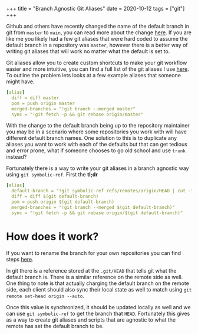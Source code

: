 +++
title = "Branch Agnostic Git Aliases"
date = 2020-10-12
tags = ["git"]
+++

Github and others have recently changed the name of the default branch in git
from `master` to `main`, you can read more about the change [here][1]. If you
are like me you likely had a few git aliases that were hard coded to assume the
default branch in a repository was `master`, however there is a better way of
writing git aliases that will work no matter what the default is set to.

<!--more-->

Git aliases allow you to create custom shortcuts to make your git workflow
easier and more intuitive, you can find a full list of the git aliases I use
[here][2]. To outline the problem lets looks at a few example aliases that someone
might have.

```yaml
[alias]
  diff = diff master
  pom = push origin master
  merged-branches = "!git branch --merged master"
  sync = "!git fetch -p && git rebase origin/master"
```

With the change to the default branch being up to the repository maintainer you
may be in a scenario where some repositories you work with will have different
default branch names. One solution to this is to duplicate any aliases you want
to work with each of the defaults but that can get tedious and error prone, what
if someone chooses to go old school and use `trunk` instead?

Fortunately there is a way to write your git aliases in a branch agnostic way
using `git symbolic-ref`. First the __tl;dr__

```yaml
[alias]
  default-branch = "!git symbolic-ref refs/remotes/origin/HEAD | cut -f4 -d/"
  diff = diff $(git default-branch)
  pom = push origin $(git default-branch)
  merged-branches = "!git branch --merged $(git default-branch)"
  sync = "!git fetch -p && git rebase origin/$(git default-branch)"
```

# How does it work?
If you want to rename the branch for your own repositories you can find steps
[here][3].

In git there is a reference stored at the `.git/HEAD` that tells git what the
default branch is. There is a similar reference on the remote side as well. One
thing to note is that actually charging the default branch on the remote side,
each client should also sync their local state as well to match using `git
remote set-head origin --auto`.

Once this value is synchronized, it should be updated locally as well and we can
use `git symbolic-ref` to get the branch that `HEAD`. Fortunately this gives as
a way to create git aliases and scripts that are agnostic to what the remote has
set the default branch to be.

[1]: https://www.zdnet.com/article/github-to-replace-master-with-main-starting-next-month/
[2]: https://github.com/ajorgensen/dotfiles/blob/master/.gitconfig#L40
[3]: https://jarv.is/notes/github-rename-master/
